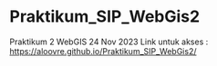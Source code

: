 # Praktikum_SIP_WebGis2
Praktikum 2 WebGIS 24 Nov 2023
Link untuk akses : https://aloovre.github.io/Praktikum_SIP_WebGis2/
